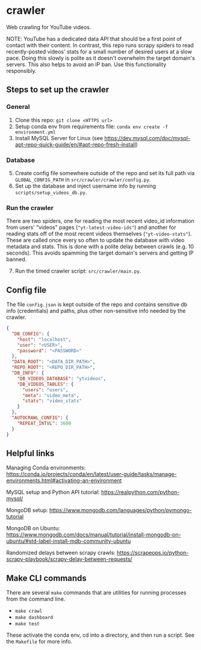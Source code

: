 # crawler

Web crawling for YouTube videos.

NOTE: YouTube has a dedicated data API that should be a first point of contact with their content. 
In contrast, this repo runs scrapy spiders to read recently-posted videos' stats for a small number of desired users 
at a slow pace. Doing this slowly is polite as it doesn't overwhelm the target domain's servers. This also helps 
to avoid an IP ban. Use this functionality responsibly.


## Steps to set up the crawler

### General

1. Clone this repo: `git clone <HTTPS url>`
2. Setup conda env from requirements file: `conda env create -f environment.yml`
3. Install MySQL Server for Linux (see https://dev.mysql.com/doc/mysql-apt-repo-quick-guide/en/#apt-repo-fresh-install)

### Database 

5. Create config file somewhere outside of the repo and set its full path via `GLOBAL_CONFIG_PATH` in `src/crawler/crawler/config.py`.
6. Set up the database and inject username info by running `scripts/setup_videos_db.py`.

### Run the crawler

There are two spiders, one for reading the most recent video_id information from users' "videos" pages 
(`"yt-latest-video-ids"`) and another for reading stats off of the most recent videos themselves (`"yt-video-stats"`).
These are called once every so often to update the database with video metadata and stats. This is done with a polite
delay between crawls (e.g. 10 seconds). This avoids spamming the target domain's servers and getting IP banned.

7. Run the timed crawler script: `src/crawler/main.py`.


## Config file

The file `config.json` is kept outside of the repo and contains sensitive db info (credentials) and paths, 
plus other non-sensitive info needed by the crawler.

```json
{
  "DB_CONFIG": {
    "host": "localhost",
    "user": "<USER>",
    "password": "<PASSWORD>"
  },
  "DATA_ROOT": "<DATA_DIR_PATH>",
  "REPO_ROOT": "<REPO_DIR_PATH>",
  "DB_INFO": {
    "DB_VIDEOS_DATABASE": "ytvideos",
    "DB_VIDEOS_TABLES": {
      "users": "users",
      "meta": "video_meta",
      "stats": "video_stats"
    }
  },
  "AUTOCRAWL_CONFIG": {
    "REPEAT_INTVL": 3600
  }
}
```


## Helpful links

Managing Conda environments: https://conda.io/projects/conda/en/latest/user-guide/tasks/manage-environments.html#activating-an-environment

MySQL setup and Python API tutorial: https://realpython.com/python-mysql/

MongoDB setup: https://www.mongodb.com/languages/python/pymongo-tutorial

MongoDB on Ubuntu: https://www.mongodb.com/docs/manual/tutorial/install-mongodb-on-ubuntu/#std-label-install-mdb-community-ubuntu

Randomized delays between scrapy crawls: https://scrapeops.io/python-scrapy-playbook/scrapy-delay-between-requests/


## Make CLI commands

There are several `make` commands that are utilities for running processes from the command line.
- `make crawl`
- `make dashboard`
- `make test`

These activate the conda env, cd into a directory, and then run a script. See the `Makefile` for more info.
